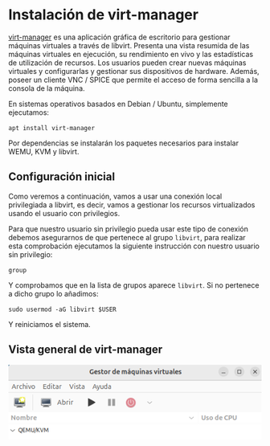 # Instalación de virt-manager

[virt-manager](https://virt-manager.org/) es una aplicación gráfica de escritorio para gestionar máquinas virtuales a través de libvirt. Presenta una vista resumida de las máquinas virtuales en ejecución, su rendimiento en vivo y las estadísticas de utilización de recursos. Los usuarios pueden crear nuevas máquinas virtuales y configurarlas y gestionar sus dispositivos de hardware. Además, poseer un cliente VNC / SPICE que permite el acceso de forma sencilla a la consola de la máquina.

En sistemas operativos basados en Debian / Ubuntu, simplemente ejecutamos:

```
apt install virt-manager
```

Por dependencias se instalarán los paquetes necesarios para instalar WEMU, KVM y libvirt.

## Configuración inicial

Como veremos a continuación, vamos a usar una conexión local privilegiada a libvirt, es decir, vamos a gestionar los recursos virtualizados usando el usuario con privilegios.

Para que nuestro usuario sin privilegio pueda usar este tipo de conexión debemos asegurarnos de que pertenece al grupo `libvirt`, para realizar esta comprobación ejecutamos la siguiente instrucción con nuestro usuario sin privilegio:

```
group
```

Y comprobamos que en la lista de grupos aparece `libvirt`. 
Si no pertenece a dicho grupo lo añadimos:

```
sudo usermod -aG libvirt $USER
```

Y reiniciamos el sistema.

## Vista general de virt-manager

![img](img/virt-manager.png)


